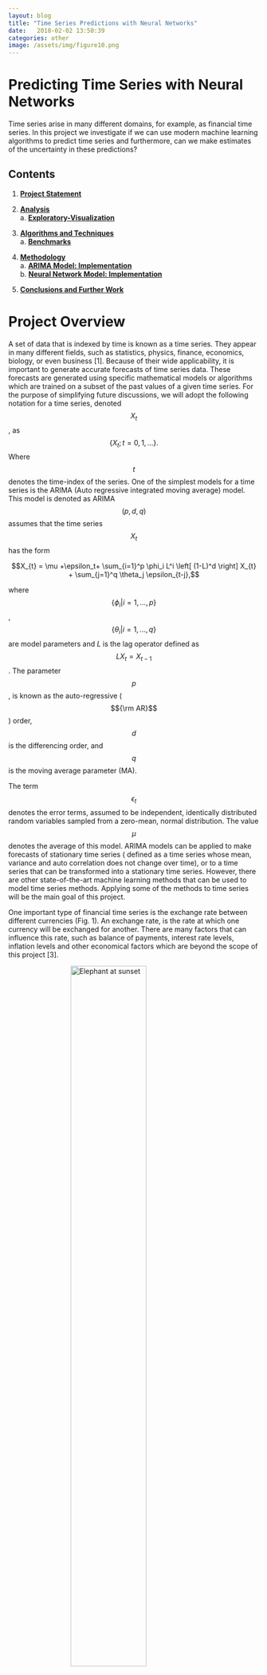```yaml
---
layout: blog
title: "Time Series Predictions with Neural Networks"
date:   2018-02-02 13:50:39
categories: other
image: /assets/img/figure10.png
---
```

<style type="text/css" rel="stylesheet">
.center {
  display: block;
  margin-left: auto;
  margin-right: auto;
  width: 60%;
}

/* Three image containers (use 25% for four, and 50% for two, etc) */
.column {
  float: left;
  width: 40.0%;
  padding: 5px;
}

/* Clear floats after image containers */
.row::after {
  content: "";
  clear: both;
  display: table;
}
</style>

# Predicting Time Series with Neural Networks

Time series arise in many different domains, for example, as financial time series. In this project we investigate if
 we can use modern machine learning algorithms to predict time series and furthermore, 
can we make estimates of the uncertainty in these predictions?


## Contents

1. [**Project Statement**](#project-statement)  

2. [**Analysis**](#data-exploration)  
a. [**Exploratory-Visualization**](#exploratory-visualization)    

3. [**Algorithms and Techniques**](#algorithms-and-techniques)  
a. [**Benchmarks**](#benchmarks)   

4. [**Methodology**](#methodology)      
a. [**ARIMA Model: Implementation**](#arima-model-implementation)  
b. [**Neural Network Model: Implementation**](#neural-network-model-implementation)

4. [**Conclusions and Further Work**](#conclusions)


# Project Overview

A set of data that is indexed by time is known as a time series. They
appear in many different fields, such as statistics, physics, finance,
economics, biology, or even business [1]. Because of their
wide applicability, it is important to generate accurate forecasts of
time series data. These forecasts are generated using specific
mathematical models or algorithms which are trained on a subset of the
past values of a given time series. For the purpose of simplifying
future discussions, we will adopt the following notation for a time
series, denoted $$X_t$$, as $$\lbrace X_t; t=0,1,... \rbrace.$$ Where $$t$$
denotes the time-index of the series. One of the simplest models for a
time series is the ARIMA (Auto regressive integrated moving average)
model. This model is denoted as ARIMA$$(p,d,q)$$ assumes that the time
series $$X_t$$ has the form  

$$X_{t} = \mu +\epsilon_t+ \sum_{i=1}^p \phi_i L^i \left[ (1-L)^d \right] X_{t} + \sum_{j=1}^q \theta_j \epsilon_{t-j},$$


where $$\lbrace \phi_i | i=1,...,p \rbrace$$,
$$\lbrace \theta_i | i=1,...,q \rbrace$$ are model parameters and $L$ is
the lag operator defined as $$L X_t = X_{t-1} $$. The parameter $$p$$, is
known as the auto-regressive ($${\rm AR}$$) order, $$d$$ is the differencing
order, and $$q$$ is the moving average parameter (MA).

The term $$\epsilon_{t}$$ denotes the error terms, assumed to be
independent, identically distributed random variables sampled from a
zero-mean, normal distribution. The value $$\mu$$ denotes the average of
this model. ARIMA models can be applied to make forecasts of stationary
time series ( defined as a time series whose mean, variance and auto
correlation does not change over time), or to a time series that can be
transformed into a stationary time series. However, there are other
state-of-the-art machine learning methods that can be used to model time
series methods. Applying some of the methods to time series will be the
main goal of this project.

One important type of financial time series is the exchange rate between
different currencies (Fig. 1). An exchange rate, is
the rate at which one currency will be exchanged for another. There are
many factors that can influence this rate, such as balance of payments,
interest rate levels, inflation levels and other economical factors
which are beyond the scope of this project [3].

<figure>
    <img src="/assets/img/Euro_USD_2016.png" width="70%" class="center"
         alt="Elephant at sunset">
    <figcaption class="center">Fig. 1: The exchange rate from EUR to USD from Jan 2016 to Jul
2016..
    </figcaption>
</figure>


# Project Statement

The main objective of this project will be to use classical and more
recent machine learning techiques to make forecasts of different time
series with the goal of applying the best methods to predict currency
exchange rates. The simplest model that we will use is the ARIMA model,
defined in the previous section as the baseline model. The ARIMA model
has been shown to be adequate in estimating the exchange rates of
certain currencies Ref. [2]. We will then use different neural
networks architectures such as the feed forward and long-short term
memory networks, as in Ref. [5; 4; 6],
to make predictions of time series and use our baseline models and root
mean square differences to quantify and compare the performance of
different forecasts.

## Metrics

There are several metrics that can be used to evaluate the predictions
of our models Ref. [1], however, for our project we will
focus on three commonly used metrics, the mean squared error, root mean
squared error, and the Akaike information criterion. First we define
some terminology, the forecast error, $$e_t$$, is $$e_{t} = X_t - F_t,$$
where $$X_t$$ is the value of the time series at time step $$t$$ and $$F_t$$
is the forecasted value at the same time step. The three metrics that we
will use for our project are

1.  The mean square error (MSE)

    *   $$\text{MSE} = \frac{1}{N}\sum\limits_{t=1}^{N} e^2_{t} $$

2.  The root mean squared error (RMSE)

    *   $$\text{RMSE} = \sqrt{\frac{1}{N}\sum\limits_{t=1}^{N} e^2_{t}} $$

3.  The Akaike information criterion (AIC)

    *   $$\text{AIC} = 2k - \text{Ln}(\hat{L})$$

    where $$k$$ is the number of parameters in the model and $$\hat{L}$$ is
    the maximum value of the likelyhood function for the model.

The MSE and RMSE metrics were chosen because, unlike other metrics such
as the mean-absolute error (MAE), the MSE and RMSE more strongly
penalize the forecast error $$e_t$$ due to their quadratic dependence
$$e^2_t$$. Therefore, large deviations of the forecast to the true data
are strongly penalized. Because I was interested in forecasting models
which strongly penalized outliers in the forecasts, the MSE and RMSE
metrics were the most appropriate. The AIC metric was chosen for
evaluating the ARIMA and SARIMA models because it is a well established
method for ARIMA and SARIMA models. The AIC scores the specified model
on the assumption that the true model of the underlying time series is
of higher dimensions than what is being evaluated. Another metric that
would be appropriate is the Bayesian information criterion (BIC). The
Bayesian information criterion will penalize models more based on the
number of present parameters. However, since the AIC has been shown to
be asymptotically equivilent to cross-validation [11], it will
produce better fits than the BIC metric and was the reason that we chose
it. In these three cases, the smaller that the value of the RMSE, MSE,
and AIC is, then the better the overall model.

# Analysis

## Data Exploration

We focused on three time series data sets.

* **i**. The international airline passenger data set, containing the total number of airline
passengers in thousands from Jan 1949 until Dec 1960; 

* **ii**. The sunspot data set, showing the monthly number of sunspots from 1705-1989;

* **iii**. The EUR to USD exchange rate from Jan 2016- July 2016.  


Datasets **i.** and **ii.**  both consist of two columns, one
for the time steps $$t$$ and the values being measured $$X_t$$.

<figure>
    <img src="/assets/img/table1.png" width="70%" class="center"
         alt="Elephant at sunset">
    <figcaption class="center">Table 1: sample format of dataset <b>i.</b> and <b>ii.</b>
    </figcaption>
</figure>


The third data set, **iii**. contains several columns related to the
exchange rate market. The columns are Time, the Opening rate, the
maximum value of the rate , the lowest value , the closing exchange rate
value, and the total volume of the exchange market.

<figure>
    <img src="/assets/img/table2.png" width="70%" class="center"
         alt="Elephant at sunset">
    <figcaption class="center"> Table 2: sample format of dataset <b>iii.</b>
    </figcaption>
</figure>
                                                             
To help us better understand our datasets, in Table 3, we give the computed
descriptive statistics of our three data sets in comparison to one-another.

<figure>
    <img src="/assets/img/table3.png" width="70%" class="center"
         alt="Elephant at sunset">
    <figcaption class="center">Table 3: Descriptive statistics of the data sets 
    <b>i.</b>  <b>ii.</b> and <b>iii.</b>
    </figcaption>
</figure>



## Exploratory Visualization

To understand the data in a more visual way, in the figures below, we
plot the times series data sets that we will be analyzing.

<figure>
    <img src="/assets/img/figure2.png" width="70%" class="center"
         alt="Elephant at sunset">
    <figcaption class="center"> Figure 2: Data sets <b>i.</b> and <b>ii.</b>
    </figcaption>
</figure>


The airline data set in Fig. 2a shows two
interesting patterns, the general increasing number of airline
passengers over time, along with a seasonal yearly pattern. The sunspot
data set in Fig. 2b shows a cyclical pattern that
repeats about every 11-years.

<figure>
    <img src="/assets/img/figure3.png" width="70%" class="center"
         alt="Elephant at sunset">
    <figcaption class="center"> Figure 3: The exchange rate from EUR to USD from Jan 2016 to Jul 2016.
    </figcaption>
</figure>


In Fig. 3 we plot the Euro to USD closing price from Jan 2016 to July 2016. There does not seem to be any apparent
seasonal or cyclical patterns in this data sample.

# Algorithms and Techniques

For this project, we will use the ARIMA model as a benchmark model as
described in [Sec. Overview](#project-overview) and implemented as in
[Sec. Neural Network Model](#neural-network-model-implementation). ARIMA models have been used to predict
foreign exchange rates [2] and are a classical method for time
series forecasts Ref. [1]. For these reasons, we use the
ARIMA model as a benchmark.

Neural networks for time series models have been explored in the
literature [1; 4; 5] and have
shown good predictive abilities. This motivates us to explore neural
networks for our forecasts. The two neural networks that we will use is
the feed-forward neural network with a variable number of nodes along
with a long-short-term memory network with a variable number of LSTM
units. These networks are shown schematically in Figs. 4 and 5 in the case of 4 nodes and
4 LSTM units. The tutorials in Refs. [7; 6; 8] were very instructive in
getting started with these models.

<figure>
    <img src="/assets/img/figure4.png" width="70%" class="center"
         alt="Elephant at sunset">
    <figcaption class="center"> Figure 4: The chosen feed-forward neural network architecture.
    </figcaption>
</figure>

In this diagram, $${X_{t-1},X_{t}}$$ is the time series pair that is fed
into the neural network, $${\rm RELU}(x)$$ is the rectified linear unit
activation function of the network, $$b$$ is the bias parameter, and
$$F_{t}$$ is the forecast of the model.

<figure>
    <img src="/assets/img/figure5.png" width="70%" class="center"
         alt="Elephant at sunset">
    <figcaption class="center"> Figure 5: The chosen LSTM neural network architecture.
    </figcaption>
</figure>

As in the previous diagram, $${X_{t-1},X_{t}}$$ is the time series pair.
The LSTM blocks represent the long-short-term memory units which feed
out-put data back into themselves and $$F_{t}$$ is the prediction. In both
of the cases, the final model is able to generate a prediction $$F_{t+1}$$
for the time series based on the value of the time series at the current
time step $$X_{t}$$. In [Sec. Neural Network Model](neural-network-model-implementation), we will discus how
these architectures were implemented in python.

# Benchmark

The ARIMA model and seasonal ARIMA model were fit with optimized
grid-search parameters, as described in [Sec. Neural Network Model](neural-network-model-implementation),
with optimized parameters given in Table 5. In Fig. 6a,
Fig. 6b and Fig. 7 the curve in blue is the training data used for fitting, the
green line in the testing data and the red lines and red shaded area
show the average value of the ARIMA forecast with the 95% confidence
regions of the predictions.

<figure>
    <img src="/assets/img/figure6.png" width="70%" class="center"
         alt="Elephant at sunset">
    <figcaption class="center"> Figure 6: The optimal fitting parameters of the ARIMA, or SARIMA
  model.
    </figcaption>
</figure>  
 

In Fig. 6a, we see that the SARIMA model was
able to correctly find the overall trend and as time increases, the
forecast uncertainty also increases as would be expected.
Fig. 6b which used a ARIMA model, did not
seem to to detect the correct trend and produces an uncertainty band
that does not change over time. However, the height of the band does
overlap with the training data.

<figure>
    <img src="/assets/img/figure7.png" width="70%" class="center"
         alt="Elephant at sunset">
    <figcaption class="center"> Figure 7: The optimal fitting parameters of the ARIMA, or SARIMA
  model.
    </figcaption>
</figure>  


In Fig. 7 above, we see that the ARIMA model
did not do a very good job at reproducing the data and it predicts a
decreasing trend over time. The uncertainty band is very large in this
case and encompasses a wide scale. In Table \[table: RMS values of
benchmark models\], we provide the MSE and RMSE values of the optimized
ARIMA and SARIMA models for the above data sets.

<figure>
    <img src="/assets/img/table4.png" width="70%" class="center"
         alt="Elephant at sunset">
    <figcaption class="center"> Table 4: : The RMS and RMSE values of the benchmark models.
  model.
    </figcaption>
</figure>  


# Methodology


## Data Preprocessing

The forecasting models that we used in this work only require the values
$$(t,X_t)$$, since the data sets that we used do not contain any missing
values, our data sets did not require any cleanup. However, it was
necessary to scale the data, from $$X_t \rightarrow \tilde{X}_t$$ for the
neural network data so that it was in the range $$[0,1]$$. This
transformation was accomplished using the following scaling function  

$$\tilde{X}_t = \frac{ X_t - X_{\rm min}}{X_{\rm max} - X_{\rm min}},$$

where $$X_{\rm max}, X_{\rm min}$$ are the maximal and minimum values of
the data sets, respectively. This is implemented in python as the
following code snippet.

{% highlight python linenos %}
    def scale_array(y_vec):
        
        ymax = np.max(y_vec)
        ymin = np.min(y_vec)
        
        y_vec_scaled = np.zeros((len(y_vec),1))
        
        for k in range(0,len(y_vec)):
            y_vec_scaled[k][0] = (y_vec[k][0]-ymin)/(ymax-ymin)
        
        return y_vec_scaled,ymin,ymax
{% endhighlight %}

To invert the value from the scaling function, we use,  

$$X_{t} = X_{\rm min} + \tilde{X}_t\cdot \left(X_{\rm max} - X_{\rm min} \right).$$


The inversion of the transformation was carried out after the model made
its predictions so that the predictions would be in the original range
of the data set. This is implemented as follows,

{% highlight python linenos %}
    def invert_scaling(y_vec_scaled,ymin,ymax):
        
        y_vec = np.zeros(y_vec_scaled.shape)
            
        for k in range(0,len(y_vec_scaled)):
            y_vec[k] = ymin+(ymax-ymin)*y_vec_scaled[k]
        return y_vec
{% endhighlight %}

In order to train the neural network models, we used the following
arrays as our feature matrix $X$ and the training data $$y$$  

$$\begin{aligned}
X_{\rm Train} &= [{X_{1},X_2,X_3, ..., X_T}], \\
y_{\rm Train} &= [{X_{2},X_3,X_4, ..., X_{T+1}}].\end{aligned}$$  


In order to generate these two arrays we used the following function

{% highlight python linenos %}
    def future_data(data,lags=1,future=1):
        '''
        This function, takes in the time series [X_t] and returns the array
        X=[X_{t}]
        Y=[X_{t+1}]
        '''
        
        X, y = [], []
        for row in range(len(data) - lags - future):
            a = data[row:(row + lags), 0]
            X.append(a)
            y.append(data[row + lags+future-1, 0])
        return np.array(X), np.array(y)
{% endhighlight %}

Another data prepossessing step that we carried out was to separate out
the data into training vs testing data sets. The usual amount of
training vs testing was about 60-80% for training and 30-40%
testing.

There were some additional complications that arose during the coding
phases. These complications were related to the some formatting issues
that I was not used to.

*   The `statsmodel` package expected the dataframe containing the
    `pandas` data frame to have a specific time-format. It took me some
    time to learn that when I read in data into the dataframe, I needed
    to use the `dataframe.strftime("%Y-%m")` to set the column
    correctly.

*   It was difficult to find the correct batch size number for fitting
    the model, when I used a large number, the resulting models seemed
    to do very poorly which was counter-intuitive. Smaller batch sizes
    seemed to give better results.

*   The more parameters I was optimizing with the grid search, the
    longer the runtime. This was a problem with the LSTM network where
    it was particularly slow.

# ARIMA Model: Implementation

We used the ARIMA and the Seasonal ARIMA models from the python package
`statsmodels` (Ref. [10]). The ARIMA model consists of the
variables $$(p,d,q)$$, which are the non-seasonal AR order, differencing,
and MA order, respectively. In order to fit this model to data, we use
grid search from
$$(p,d,q)=(0,0,0) \rightarrow (p_{\rm Max},d_{\rm Max},q_{\rm Max}) $$. To
fit the ARIMA model we chose to either minimize the AIC, or the root
mean square (RMS) value. The following code generates the grid that we
will use to search the model space for the best fitting ARIMA model,

{% highlight python linenos %}
        p = range(0,pMax+1)
        d = range(0,dMax+1)
        q = range(0,qMax+1)
        
        # This creates all combinations of p,q,d
        pdq = list(itertools.product(p, d, q))
{% endhighlight %}


For each item in the grid generated with the previous code snippet, we
fit ARIMA$$(p,d,q)$$ model using the following code.

{% highlight python linenos %}
    for param in pdq:
            arma_mod = statsmodels.tsa.arima_model.ARIMA(train_data,order=param).fit()
{% endhighlight %}

Once the model is fit, the AIC or RMS value is computed and the set of
parameters $$(p,d,q)$$ that generated the best score is taken to be the
optimal model.


The seasonal ARIMA model incorporates non-seasonal and seasonal factors
as a multiplicative model. Therefore, we can schematically write


$${\rm SARIMA} = {\rm ARIMA}(p,d,q) \times {\rm S}(P,D,Q,T),$$ 


where the variables $$(p,d,q)$$ are the non-seasonal AR order, differencing, and MA
order, respectively. The variables $$(P,D,Q)$$ denote the same variables,
except for the seasonal component $$S$$. The variable $$T$$ denotes the
number of time steps for a single period. For example, if the time units
are in months, then $$T$$=6 indicates a half-year seasonal pattern. In
order to fit the SARIMA$$(p,q,d,P,D,Q,T)$$ model to data, we use a
gridsearch. The following code snippet generates a grid of
$$(p,d,q)=(0,0,0) \rightarrow (p_{\rm Max},d_{\rm Max},q_{\rm Max}) $$ and
$$(P,D,Q)=(0,0,0) \rightarrow (p_{\rm Max},d_{\rm Max},q_{\rm Max},T) $$,
where we take $$T$$ as fixed, for simplicity.


{% highlight python linenos %}
        p = range(0,pMax+1)
        d = range(0,dMax+1)
        q = range(0,qMax+1)
        t = [t]
        
        # This creates all combinations of p,q,d
        pdq = list(itertools.product(p, d, q))
        
        # This creates all combinations of the seasonal variables
        seasonal_pdq = [(x[0], x[1], x[2], x[3]) for x in list(itertools.product(p, d, q,t))]
{% endhighlight %}

For each combination, $$(p,q,d,P,D,Q,T)$$, we fit the SARIMA model using
the code below.


{% highlight python linenos %}
        for param in pdq:
            for param_seasonal in seasonal_pdq:
                        mod = sm.tsa.statespace.SARIMAX(train_data,
                                                        order=param,
                                      seasonal_order=param_seasonal,
                                         enforce_stationarity=False,
                                        enforce_invertibility=False)
                       results = mod.fit()
{% endhighlight %}


Using the above prescription for fitting the ARIMA and SARIMA models,
the following table summarizes the results of the gridsearch.

<figure>
    <img src="/assets/img/table5.png" width="70%" class="center"
         alt="Elephant at sunset">
    <figcaption class="center"> Table 5: The optimal fitting parameters of the ARIMA, or SARIMA
  model.
    </figcaption>
</figure>  
 

# Neural Network Model: Implementation

The feed-forward neural network in Fig. 4 is
implemented in Keras. In order to find the optimal number of nodes in
this model, we performed a cross-validated grid-search of the parameters
`neurons` (the number of nodes to use in the network) and the
`batch_size` (the number of training samples used in one iteration
during training). The cross validation was performed using the following
code snippet, which constructs the model in the function
`build_model(neurons)` and then finds the best fit using the
`GridSearchCV` function.


{% highlight python linenos %}
    from sklearn.model_selection import GridSearchCV
    from keras.wrappers.scikit_learn import KerasRegressor

    def build_model(neurons):
       '''
       This function build the Feed Forward Neural Network model with a variable number of nodes.
       '''
        model = Sequential()
        model.add(Dense(neurons, input_dim=lags, activation=activation_func))
        model.add(Dense(1))
        model.compile(loss='mean_squared_error', optimizer='adam')
        return model

    # Construct the Regressor model
    regressor = KerasRegressor(build_fn = build_model,verbose=0)
    parameters = {'batch_size': [5,10,20], # Take half of the training data
                  'epochs': [number_of_epochs],
                  'neurons': [4,5,10,15,20]}
                  
    grid_search = GridSearchCV(estimator = regressor,
                               param_grid = parameters,
                               scoring = 'neg_mean_squared_error',
                               cv = 10)
                               
    # Fit the various models using the object defined above
    grid_search = grid_search.fit(X_train, y_train)
    best_parameters = grid_search.best_params_
    best_accuracy = grid_search.best_score_
{% endhighlight %}


Once the optimal parameters have been found, we construct this model
with the following code snippet that also using the `mean_squared_error`
metric and the `adam` optimizer.

{% highlight python linenos %}
    # Now we build and train the optimal model
    model = build_model(neurons=best_parameters['neurons'])

    # Store the history of loss of the optimal function
    history=model.fit(X_train, y_train, epochs=best_parameters['epochs'], batch_size=best_parameters['batch_size'], verbose=0)
{% endhighlight %}

The following is an example summary of this implemented architecture
(when the optimal nodes is four)


{% highlight python linenos %}
    Layer (type)                 Output Shape              Param #   
    =================================================================
    dense_1 (Dense)              (None, 4)                 8         
    _________________________________________________________________
    dense_2 (Dense)              (None, 1)                 5         
    =================================================================
    Total params: 13
    Trainable params: 13
    Non-trainable params: 0
    _________________________________________________________________
{% endhighlight %}


Using the same optimizer, loss function and the `GridSearchCV` object as
the feed-forward neural network the LSTM network is implemented as
follows

{% highlight python linenos %}
    def build_model(neurons):
        model = Sequential()
        model.add(Dense(neurons, input_dim=lags, activation=activation_func))
        model.add(Dense(1))
        model.compile(loss='mean_squared_error', optimizer='adam')
        return model
{% endhighlight %}

Below, we give and example of the LSTM network summary of an implemented
LSTM network in the case that the optimal model had four LSTM units,


{% highlight python linenos %}
    Layer (type)                 Output Shape              Param #   
    =================================================================
    lstm_1 (LSTM)                (None, 4)                 96        
    _________________________________________________________________
    dense_1 (Dense)              (None, 1)                 5         
    =================================================================
    Total params: 101
    Trainable params: 101
    Non-trainable params: 0
    _________________________________________________________________
{% endhighlight %}


# Results

## Model Evaluation and Validation

Having implemented the feed forward and LSTM networks in Keras as
described in [Sec. Neural Network Model](neural-network-model-implementation) we fit the model and generate
the time series predictions $$\lbrace F_t \rbrace$$. One issue that we had
using this model was that the predictions of the neural networks do not
produce any uncertainties. To try to probe the uncertainties of the
model, we carried out the following procedure

1.  Train the model using the set $$\lbrace X_{T,{\rm Train}} \rbrace$$

2.  Using the training data, calculate the predictions
    $$\lbrace F_{T,{\rm Train}} \rbrace$$

3.  Compute the mean squared error (RMSE), and the standard deviation
    $\sigma_{\rm RMS}$ between the training set $$X_{T,{\rm Train}}$$ and
    the prediction on the training set $$F_T$$.

4.  We generate the perturbation, $$\delta X_{T}$$, assumed to be a
    Gaussian random variable sampled from the distribution
    $$ \mathcal{N}(\frac{1}{2}{\rm RMS},\frac{1}{2}\sigma_{\rm RMS} )$$

5.  We added the perturbation to the test data $$X_T +\delta X_{T}$$ and
    generate predictions on the testing set,
    $$\lbrace F_{T,{\rm Test}} \rbrace$$.

6.  We repeat this process many times, until we generate a distribution
    of forecasts. The distribution of the forecasts will be the
    estimated uncertainty of the neural network predictions.

Using this procedure, we generated the uncertainty bands in
Figs. 8,9,10.

<figure>
    <img src="/assets/img/figure8.png" width="70%" class="center"
         alt="Elephant at sunset">
    <figcaption class="center"> Figure 8: (a) The predictions with uncertainty of the feed forward neural network
model. (b) The predictions with uncertainty of the LSTM model.
    </figcaption>
</figure>

In Fig. 8 we plot the predictions of the feed
forward and LSTM neural networks for the Airline passengers dataset. In
both cases the red uncertainty band overlap the actual training data,
indicating a good fit.

<figure>
    <img src="/assets/img/figure9.png" width="70%" class="center"
         alt="Elephant at sunset">
    <figcaption class="center"> Figure 9: (a) The predictions with uncertainty of the feed forward neural
network model. (b) The predictions with uncertainty of the LSTM model.
    </figcaption>
</figure>

In Fig. 9 we show the comparison of the FFNN and
LSTM results for the sunspot dataset. In this case we also see that the
uncertainty bands are in agreement with the training data.

<figure>
    <img src="/assets/img/figure10.png" width="70%" class="center"
         alt="Elephant at sunset">
    <figcaption class="center"> Figure 10: (a) The predictions with uncertainty of the feed forward neural network model.
    (b) The predictions with uncertainty of the LSTM model. 
    </figcaption>
</figure>


In Fig. 10 we show the results of the FFNN and
LSTM networks on the Euro to USD exchange rate. In this case the
estimated uncertainty was very small, therefore the uncertainty bands
are not visible in the scale of the figure.

## Justification

In Table 6, we give the
final MSE and RMSE values of all models considered in this project. The
RMSE baseline ratio is the value of the RMSE of the baseline model over
the RMSE value of the specific model. The larger this ratio, the better
the selected model is compared to the baseline model.

<figure>
    <img src="/assets/img/table6.png" width="70%" class="center"
         alt="Elephant at sunset">
    <figcaption class="center"> Table. 6: The RMS and RMSE values of the Feed Forward (FFNN) and long-short
  term memory (LSTM) neural network model results.
    </figcaption>
</figure>

In all three cases, we have that the FFNN and LSTM models outperformed
the baseline SARIMA and ARIMA models[^1]. The FFNN and LSTM models for
data sets **i.** outperformed the baseline by a factor of 1.8, while
in data set **ii.** they outperformed the baseline roughly by a
factor of 3. For dataset **iii.**, the FFNN and LSTM models
outperformed the baseline by a factor of about 30. We also observed that
in some data sets, the LSTM models outperformed the FFNN models by a
small margin, however as a rigorous statistical analysis of the RMS and
RMSE metrics were not carried out in this project, this small difference
is probably not statistically significant.

# Conclusion

## Limitations

While we had a good amount of success in making models for the time
series we considered, it is important to note that not all time series
can be tackled using the neural network architectures in this project.
There were cases where good fits did not seem to be possible, like the
“Annual rainfall in London (in inches)” data set shown in the figure
below. When I first looked at this data set, I tried to fit it using the
methods that I described in this project, but I obtained very poor
results, as pictured in Fig. 11. I tried
increasing the training set, changing the activation functions, adding
more nodes, but it did not fix the quality of the prediction. It would
be very interesting in the future to investigate why this type of time
series did not produce good results.

<figure>
    <img src="/assets/img/figure11.png" width="70%" class="center"
         alt="Elephant at sunset">
    <figcaption class="center">Fig. 11: The predictions with uncertainty of the FFNN model with a RELU
activation function.
    </figcaption>
</figure>

## Reflection

In this project we have taken data for time series data $$(t,X_t)$$ and we
have trained two different neural network models, the feed forward
neural network (FFNN) and the Long-short term memory (LSTM) network,
denoted as $$G_{\rm FFNN}$$ ,$$G_{\rm LSTM}$$ respectively; to generate a
time series forecast given the value of the time series at the previous
time step. In other words, we have generated a function $$G$$ such that
  
$$\\ G(X_{t}) = F_{t+1} \\$$

where $$F_{t+1}$$ should be similar to the $$X_{t+1}$$ value of the underlying time series data.
 This problem was
very interesting to me as it introduced me to how complicated and
difficult time-series analysis can be, the body of literature that
studies this subject is large, so it was great to be able to learn a
little about it. The project had some challenges, mainly in getting
started and in trying to understand the different approaches to time
series modeling. The final model worked better than I expected and it is
worth investigating in a more rigorous fashion. The fact that the FFNN
and LSTM models outperformed the baseline by such a large margin for the
EUR/USD exchange rate data suggests that perhaps the model was
over-fitting. In the future, I would like to carry out more stringent
tests to check against the over-fitting hypothesis.

## Improvements

There are some further improvements that we could have carried out to
the implemented models, such as an in-depth exploration of different
neural network topologies. Adding more adding more layers would have
been interesting to explore. However I ran out of time before I could
carry out such a careful study. In the future I would also like to
implement a generative adversarial artificial neural network for time
series prediction. There was not enough time to understand and implement
this model, but it seemed quite interesting and powerful. I will try to
extend my project in the future to do this.

# References
[[1]](https://arxiv.org/abs/1302.6613). R. Adhikari and R. K. Agrawal, An Introductory Study on Time Series
Modeling and Forecasting, 2013, \[arXiv:1302.6613\]

[[2]](http://iiste.org/Journals/index.php/RJFA/article/viewFile/31511/32351). T. Mong and U. Ngan, Research Journal of Finance and Accounting
www.iiste.org ISSN 2222-1697 (Paper) ISSN 2222-2847 (Online) Vol.7, No.12, 2016.

[[3]](http://www.ijaiem.org/volume3issue3/IJAIEM-2014-03-05-013.pdf) P. J. Patel, N. J. Patel and A. R. Patel, IJAIEM 3, 3, 2014.

[[4]](https://arxiv.org/abs/1401.1333) B. Oancea, S. Cristian Ciucu, Proceedings of the CKS 2013,
\[arXiv:1401.1333\].

[[5]](https://arxiv.org/abs/1607.02093) T. D. Chaudhuri and I. Ghosh, Journal of Insurance and Financial
Management, Vol. 1, Issue 5, PP. 92-123, 2016, \[arXiv:1607.02093\].

[[6]](https://blog.statsbot.co/time-series-prediction-using-recurrent-neural-networks-lstms-807fa6ca7f) Pant, N. (2017, September 07). A Guide For Time Series Prediction Using
Recurrent Neural Networks (LSTMs).

[[7]](http://dacatay.com/data-science/part-6-time-series-prediction-neural-networks-python/) D. K. Acatay, (2017, Nov. 21) Part 6: Time Series Prediction with Neural
Networks in Python.

[[8]](https://www.digitalocean.com/community/tutorials/a-guide-to-time-series-forecasting-with-arima-in-python-3) Vincent, T. (2018). ARIMA Time Series Data Forecasting and Visualization
in Python | DigitalOcean. \[online\] digitalocean.com. \[Accessed 29 Jul. 2018\].

[[9]](https://github.com/ratschlab/RGAN) C. Esteban, S. L. Hyland and G Rätsch, \[arXiv:1706.02633\].

[[10]](https://www.statsmodels.org/stable/index.html) S. Skipper and J. Perktold. “Statsmodels: Econometric and statistical
modeling with python." Proceedings of the 9th Python in Science
Conference. 2010.

[[11]](www.jstor.org/stable/2984877) Stone, M. “An Asymptotic Equivalence of Choice of Model by
Cross-Validation and Akaike’s Criterion.” Journal of the Royal
Statistical Society. Series B (Methodological), vol. 39, no. 1, 1977,
pp. 44–47. JSTOR, JSTOR,

[^1]: We note that the values in this table will vary slightly in every
    run by up to 10% for the MSE and about 3% for the RMSE.
    However, the order of magnitude of these values remain the same.




